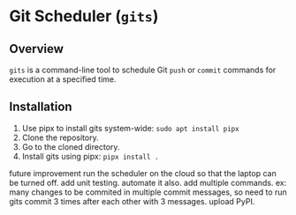 # Git Scheduler (`gits`)

## Overview
`gits` is a command-line tool to schedule Git `push` or `commit` commands for execution at a specified time.

## Installation
1. Use pipx to install gits system-wide:
`sudo apt install pipx`
2. Clone the repository.
3. Go to the cloned directory.
4. Install gits using pipx:
`pipx install .`

future improvement
run the scheduler on the cloud so that the laptop can be turned off.
add unit testing. automate it also.
add multiple commands. ex: many changes to be commited in multiple commit messages, so need to run gits commit 3 times after each other with 3 messages.
upload PyPI.
